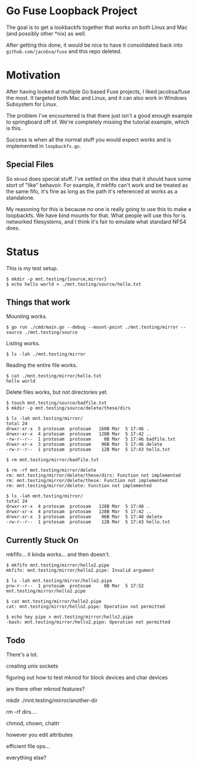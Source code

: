 # Go Fuse Loopback Project
The goal is to get a lookbackfs together that works on both Linux and Mac (and possibly other *nix) as well.

After getting this done, it would be nice to have it consolidated back into `github.com/jacobsa/fuse` and this repo deleted.

# Motivation
After having looked at multiple Go based Fuse projects, I liked jacobsa/fuse the most. It targeted both Mac and Linux, and it can also work in Windows Subsystem for Linux. 

The problem I've encountered is that there just isn't a good enough example to springboard off of. We're completely missing the tutorial example, which is this. 

Success is when all the normal stuff you would expect works and is implemented in `loopbackfs.go`.

## Special Files
So `mknod` does special stuff. I've settled on the idea that it should have some stort of "like" behavoir. For example, if mkfifo can't work and be treated as the same fifo, it's fine as long as the path it's referenced at works as a standalone.

My reasoning for this is because no one is really going to use this to make a loopbackfs. We have bind mounts for that. What people will use this for is networked filesystems, and I think it's fair to emulate what standard NFS4 does.

# Status

This is my test setup.
```
$ mkdir -p mnt.testing/{source,mirror}
$ echo hello world > ./mnt.testing/source/hello.txt
```

## Things that work
Mounting works.
```
$ go run ./cmd/main.go --debug --mount-point ./mnt.testing/mirror --source ./mnt.testing/source
```

Listing works.
```
$ ls -lah ./mnt.testing/mirror
```

Reading the entire file works.
```
$ cat ./mnt.testing/mirror/hello.txt 
hello world
```

Delete files works, but not directories yet.
```
$ touch mnt.testing/source/badfile.txt
$ mkdir -p mnt.testing/source/delete/these/dirs

$ ls -lah mnt.testing/mirror/
total 24
drwxr-xr-x  5 protosam  protosam   160B Mar  5 17:46 .
drwxr-xr-x  4 protosam  protosam   128B Mar  5 17:42 ..
-rw-r--r--  1 protosam  protosam     0B Mar  5 17:46 badfile.txt
drwxr-xr-x  3 protosam  protosam    96B Mar  5 17:46 delete
-rw-r--r--  1 protosam  protosam    12B Mar  5 17:43 hello.txt

$ rm mnt.testing/mirror/badfile.txt

$ rm -rf mnt.testing/mirror/delete
rm: mnt.testing/mirror/delete/these/dirs: Function not implemented
rm: mnt.testing/mirror/delete/these: Function not implemented
rm: mnt.testing/mirror/delete: Function not implemented

$ ls -lah mnt.testing/mirror/
total 24
drwxr-xr-x  4 protosam  protosam   128B Mar  5 17:48 .
drwxr-xr-x  4 protosam  protosam   128B Mar  5 17:42 ..
drwxr-xr-x  3 protosam  protosam    96B Mar  5 17:48 delete
-rw-r--r--  1 protosam  protosam    12B Mar  5 17:43 hello.txt

```

## Currently Stuck On
mkfifo... it kinda works... and then doesn't.

```
$ mkfifo mnt.testing/mirror/hello2.pipe
mkfifo: mnt.testing/mirror/hello2.pipe: Invalid argument

$ ls -lah mnt.testing/mirror/hello2.pipe
prw-r--r--  1 protosam  protosam     0B Mar  5 17:52 mnt.testing/mirror/hello2.pipe

$ cat mnt.testing/mirror/hello2.pipe
cat: mnt.testing/mirror/hello2.pipe: Operation not permitted

$ echo hey pipe > mnt.testing/mirror/hello2.pipe
-bash: mnt.testing/mirror/hello2.pipe: Operation not permitted
```

## Todo
There's a lot.

creating unix sockets

figuring out how to test mknod for block devices and char devices

are there other mknod features?

mkdir ./mnt.testing/mirror/another-dir

rm -rf dirs....

chmod, chown, chattr

however you edit attributes

efficient file ops...

everything else?

